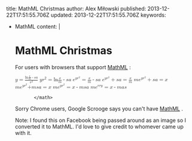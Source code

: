 title: MathML Christmas
author: Alex Miłowski
published: 2013-12-22T17:51:55.706Z
updated: 2013-12-22T17:51:55.706Z
keywords:
- MathML
content: |
   # MathML Christmas

   For users with browsers that support [MathML](http://www.w3.org/Math/) :

     <math xmlns="http://www.w3.org/1998/Math/MathML">
                <mi>y</mi>
                <mo>=</mo>
                <mfrac>
                   <mrow>
                   <mi>ln</mi>
                   <mfenced>
                      <mrow>
                         <mfrac>
                            <mi>x</mi>
                            <mi>m</mi>
                         </mfrac>
                         <mo>-</mo>
                         <mi>s</mi>
                         <mi>a</mi>
                      </mrow>
                   </mfenced>
                   </mrow>
                   <msup>
                      <mi>r</mi>
                      <mn>2</mn>
                   </msup>
                </mfrac>
             </math>  

     <math xmlns="http://www.w3.org/1998/Math/MathML">
                <mi>y</mi>
                <msup>
                   <mi>r</mi>
                   <mn>2</mn>
                </msup>
                <mo>=</mo>
                <mrow>
                   <mi>ln</mi>
                   <mfenced>
                      <mrow>
                         <mfrac>
                            <mi>x</mi>
                            <mi>m</mi>
                         </mfrac>
                         <mo>-</mo>
                         <mi>s</mi>
                         <mi>a</mi>
                      </mrow>
                   </mfenced>
                </mrow>
             </math>  

     <math xmlns="http://www.w3.org/1998/Math/MathML">
                <msup>
                   <mi>e</mi>
                   <mrow>
                      <mi>y</mi>
                      <msup>
                         <mi>r</mi>
                         <mn>2</mn>
                      </msup>
                   </mrow>
                </msup>
                <mo>=</mo>
                <mrow>
                   <mfrac>
                      <mi>x</mi>
                      <mi>m</mi>
                   </mfrac>
                   <mo>-</mo>
                   <mi>s</mi>
                   <mi>a</mi>
                </mrow>
             </math>  

     <math xmlns="http://www.w3.org/1998/Math/MathML">
                <mrow>
                <msup>
                   <mi>e</mi>
                   <mrow>
                      <mi>y</mi>
                      <msup>
                         <mi>r</mi>
                         <mn>2</mn>
                      </msup>
                   </mrow>
                </msup>
                <mo>+</mo>
                <mi>s</mi>
                <mi>a</mi>
                </mrow>
                <mo>=</mo>
                <mfrac>
                   <mi>x</mi>
                   <mi>m</mi>
                </mfrac>
             </math>  

     <math xmlns="http://www.w3.org/1998/Math/MathML">
                <mi>m</mi>
                <mfenced>
                <mrow>
                <msup>
                   <mi>e</mi>
                   <mrow>
                      <mi>y</mi>
                      <msup>
                         <mi>r</mi>
                         <mn>2</mn>
                      </msup>
                   </mrow>
                </msup>
                <mo>+</mo>
                <mi>s</mi>
                <mi>a</mi>
                </mrow>
                </mfenced>
                <mo>=</mo>
                <mi>x</mi>
             </math>  

     <math xmlns="http://www.w3.org/1998/Math/MathML">
                <mi>m</mi>
                <msup>
                   <mi>e</mi>
                   <mrow>
                      <mi>y</mi>
                      <msup>
                         <mi>r</mi>
                         <mn>2</mn>
                      </msup>
                   </mrow>
                </msup>
                <mrow>
                <mo>+</mo>
                <mi>m</mi>
                <mi>s</mi>
                <mi>a</mi>
                </mrow>
                <mo>=</mo>
                <mi>x</mi>
             </math>  

     <math xmlns="http://www.w3.org/1998/Math/MathML">
                <mi>m</mi>
                <msup>
                   <mi>e</mi>
                   <mrow>
                      <mi>y</mi>
                      <msup>
                         <mi>r</mi>
                         <mn>2</mn>
                      </msup>
                   </mrow>
                </msup>
                <mo>=</mo>
                <mi>x</mi>
                <mo>-</mo>
                <mi>m</mi>
                <mi>s</mi>
                <mi>a</mi>
             </math>  

     <math xmlns="http://www.w3.org/1998/Math/MathML">
                <mi>m</mi>
                <msup>
                   <mi>e</mi>
                   <mrow>
                      <mi>r</mi>
                      <mi>r</mi>
                      <mi>y</mi>
                   </mrow>
                </msup>
                <mo>=</mo>
                <mi>x</mi>
                <mo>-</mo>
                <mi>m</mi>
                <mi>a</mi>
                <mi>s</mi>

             </math>  

   Sorry Chrome users, Google Scrooge says you can't have [MathML](http://www.w3.org/Math/) .

   Note: I found this on Facebook being passed around as an image so I converted it to MathML. I'd love to give credit to whomever came up with it.
